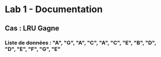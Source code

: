# Lab 1 - Documentation


## Cas : LRU Gagne
### Liste de données : "A", "G", "A", "C", "A", "C", "E", "B", "D", "D", "E", "F", "G", "E"
